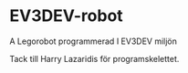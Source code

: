 # EV3DEV-robot
A Legorobot programmerad I EV3DEV miljön


Tack till Harry Lazaridis för programskelettet.
